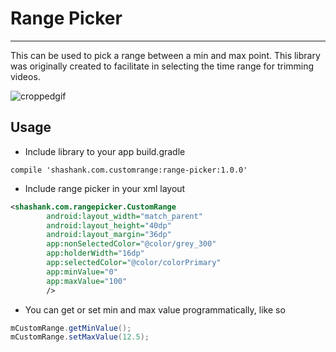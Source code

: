 # Range Picker

____

This can be used to pick a range between a min and max point. This library was originally created to facilitate
in selecting the time range for trimming videos.


![croppedgif](https://cloud.githubusercontent.com/assets/13211441/23983001/5afd6ca2-0a37-11e7-9167-d488ec5b28f0.gif)


## Usage

  * Include library to your app build.gradle

  `compile 'shashank.com.customrange:range-picker:1.0.0'`

  * Include range picker in your xml layout

  ```xml
  <shashank.com.rangepicker.CustomRange
          android:layout_width="match_parent"
          android:layout_height="40dp"
          android:layout_margin="36dp"
          app:nonSelectedColor="@color/grey_300"
          app:holderWidth="16dp"
          app:selectedColor="@color/colorPrimary"
          app:minValue="0"
          app:maxValue="100"
          />
  ```

  * You can get or set min and max value programmatically, like so

  ```java
  mCustomRange.getMinValue();
  mCustomRange.setMaxValue(12.5);
  ```